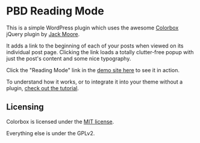 # PBD Reading Mode

This is a simple WordPress plugin which uses the awesome [Colorbox](http://www.jacklmoore.com/colorbox) jQuery plugin by [Jack Moore](https://twitter.com/jacklmoore).

It adds a link to the beginning of each of your posts when viewed on its individual post page. Clicking the link loads a totally clutter-free popup with just the post's content and some nice typography.

Click the "Reading Mode" link in the [demo site here](http://www.problogdesign.com/demo/reading-mode/2012/07/24/click-through-to-single-post-view/) to see it in action.

To understand how it works, or to integrate it into your theme without a plugin, [check out the tutorial](http://www.problogdesign.com/wordpress/how-to-add-a-reading-mode-to-your-posts/).

## Licensing

Colorbox is licensed under the [MIT license](http://www.opensource.org/licenses/mit-license.php).

Everything else is under the GPLv2.